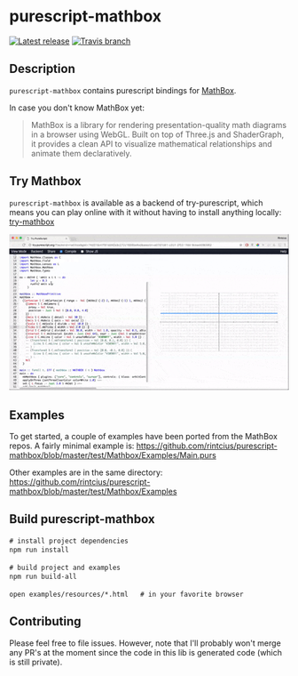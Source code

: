 # purescript-mathbox

[![Latest release](http://img.shields.io/github/release/rintcius/purescript-mathbox.svg)](https://github.com/rintcius/purescript-mathbox/releases)
[![Travis branch](https://img.shields.io/travis/rintcius/purescript-mathbox/master.svg)](https://travis-ci.org/rintcius/purescript-mathbox)

## Description

`purescript-mathbox` contains purescript bindings for [MathBox](https://gitgud.io/unconed/mathbox).

In case you don't know MathBox yet:

> MathBox is a library for rendering presentation-quality math diagrams in a browser using WebGL.
> Built on top of Three.js and ShaderGraph, it provides a clean API to visualize mathematical
> relationships and animate them declaratively.

## Try Mathbox

`purescript-mathbox` is available as a backend of try-purescript,
which means you can play online with it without having to install anything locally:
[try-mathbox](http://try.purescript.org/?backend=mathbox)

![](./doc/resources/try-mathbox.gif)

## Examples

To get started, a couple of examples have been ported from the MathBox repos.
A fairly minimal example is:
https://github.com/rintcius/purescript-mathbox/blob/master/test/Mathbox/Examples/Main.purs

Other examples are in the same directory: https://github.com/rintcius/purescript-mathbox/blob/master/test/Mathbox/Examples

## Build purescript-mathbox

```
# install project dependencies
npm run install

# build project and examples
npm run build-all

open examples/resources/*.html   # in your favorite browser
```
## Contributing

Please feel free to file issues. However, note that I'll probably won't merge any PR's at the moment since the code in this lib is generated code (which is still private).
